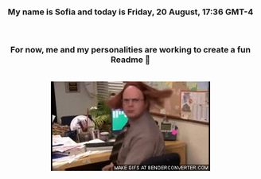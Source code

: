 


<div align="center">
<h3 >My name is Sofia and today is Friday, 20 August, 17:36 GMT-4</h3><br>
<h3 >For now, me and my personalities are working to create a fun Readme 👋
</h3><br>
<img src='img/dwight.gif' alt='working...'/>
</div>
